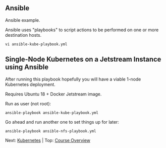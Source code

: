 ## Ansible

Ansible example.

Ansible uses "playbooks" to script actions to be performed on one or more destination hosts.

    vi ansible-kube-playbook.yml

## Single-Node Kubernetes on a Jetstream Instance using Ansible

After running this playbook hopefully you will have a viable 1-node Kubernetes deployment.

Requires Ubuntu 18 + Docker Jetstream image.

Run as user (not root):

    ansible-playbook ansible-kube-playbook.yml

Go ahead and run another one to set things up for later:

    ansible-playbook ansible-nfs-playbook.yml



Next: [Kubernetes](kubernetes.md) | Top: [Course Overview](../../index.md)


